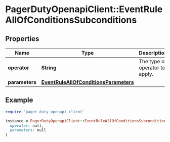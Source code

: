 # PagerDutyOpenapiClient::EventRuleAllOfConditionsSubconditions

## Properties

| Name | Type | Description | Notes |
| ---- | ---- | ----------- | ----- |
| **operator** | **String** | The type of operator to apply. |  |
| **parameters** | [**EventRuleAllOfConditionsParameters**](EventRuleAllOfConditionsParameters.md) |  |  |

## Example

```ruby
require 'pager_duty_openapi_client'

instance = PagerDutyOpenapiClient::EventRuleAllOfConditionsSubconditions.new(
  operator: null,
  parameters: null
)
```

